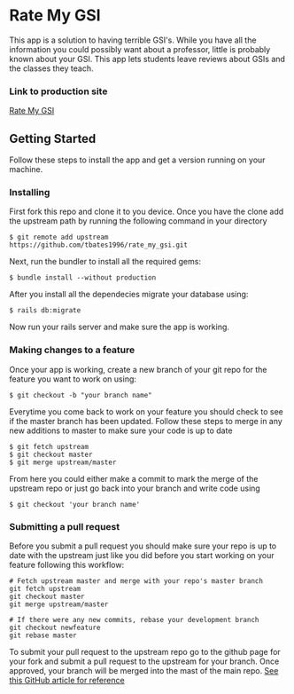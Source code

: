 # Rate My GSI

This app is a solution to having terrible GSI's. While you have all the information you could possibly want about a professor, little is probably known about your GSI. This app lets students leave reviews about GSIs and the classes they teach.
### Link to production site
[Rate My GSI](https://shielded-dusk-57231.herokuapp.com/) 

## Getting Started

Follow these steps to install the app and get a version running on your machine. 

### Installing

First fork this repo and clone it to you device. Once you have the clone add the upstream path by running the following command in your directory
```
$ git remote add upstream https://github.com/tbates1996/rate_my_gsi.git
```
Next, run the bundler to install all the required gems:
```
$ bundle install --without production
```

After you install all the dependecies migrate your database using:
```
$ rails db:migrate
```
Now run your rails server and make sure the app is working.


### Making changes to a feature

Once your app is working, create a new branch of your git repo for the feature you want to work on using:

```
$ git checkout -b "your branch name"

```

Everytime you come back to work on your feature you should check to see if the master branch has been updated.
Follow these steps to merge in any new additions to master to make sure your code is up to date
```
$ git fetch upstream
$ git checkout master
$ git merge upstream/master
```

From here you could either make a commit to mark the merge of the upstream repo or just go back into your branch and write code using
```
$ git checkout 'your branch name'
```

### Submitting a pull request
Before you submit a pull request you should make sure your repo is up to date with the upstream just like you did before you start working on your feature following this workflow:
```
# Fetch upstream master and merge with your repo's master branch
git fetch upstream
git checkout master
git merge upstream/master

# If there were any new commits, rebase your development branch
git checkout newfeature
git rebase master
```
To submit your pull request to the upstream repo go to the github page for your fork and submit a pull request to the upstream for your branch. Once approved, your branch will be merged into the mast of the main repo.
[See this GitHub article for reference](https://help.github.com/articles/creating-a-pull-request/)
